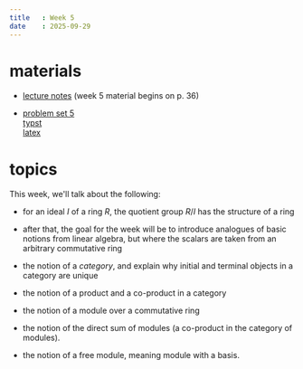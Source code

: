 ```yaml
---
title   : Week 5
date    : 2025-09-29
---
```



# materials


- [lecture notes](/course-content/grad-algebra.pdf) (week 5 material begins on p. 36)

- [problem set 5](/course-content/2025-10-08--assignment05.pdf)  
  [typst](/course-content/2025-10-08--assignment05.typ)  
  [latex](/course-content/2025-10-08--assignment05-tex.tex)
  
# topics

This week, we'll talk about the following:

- for an ideal $I$ of a ring $R$, the quotient group $R/I$ has the structure of a ring

- after that, the goal for the week will be to introduce analogues of
  basic notions from linear algebra, but where the scalars are taken
  from an arbitrary commutative ring

- the notion of a *category*, and explain why initial and terminal
  objects in a category are unique
- the notion of a product and a co-product in a category
- the notion of a module over a commutative ring
- the notion of the direct sum of modules (a co-product in the
  category of modules).
- the notion of a free module, meaning module with a basis.
